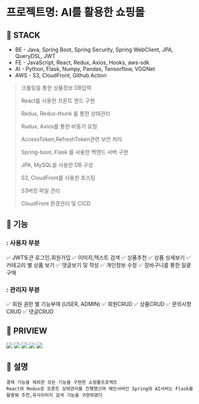 # 프로젝트명: AI를 활용한 쇼핑몰


## :muscle: STACK

<!-- ![JavaScript](https://img.shields.io/badge/javascript-%23323330.svg?style=for-the-badge&logo=javascript&logoColor=%23F7DF1E)
![React](https://img.shields.io/badge/react-%2320232a.svg?style=for-the-badge&logo=react&logoColor=%2361DAFB)
![Redux](https://img.shields.io/badge/redux-%23593d88.svg?style=for-the-badge&logo=redux&logoColor=white)
![Redux](https://img.shields.io/badge/reduxthunk-%23593d88.svg?style=for-the-badge&logo=reduxthunk&logoColor=white)
![Java](https://img.shields.io/badge/java-6DA55F?style=for-the-badge&logo=java&logoColor=white)
![spring-boot](https://img.shields.io/badge/spring-6DA55F?style=for-the-badge&logo=spring&logoColor=white)
![AWS](https://img.shields.io/badge/AWS-%23FF9900.svg?style=for-the-badge&logo=amazon-aws&logoColor=white) -->

* BE - Java, Spring Boot, Spring Security, Spring WebClient, JPA, QueryDSL, JWT
* FE - JavaScript, React, Redux, Axios, Hooks, aws-sdk
* AI - Python, Flask, Numpy, Pandas, Tensorflow, VGGNet
* AWS - S3, CloudFront, Github Action


> 크롤링을 통한 상품정보 DB입력
>
> React를 사용한 프론트 엔드 구현
>
> Redux, Redux-thunk 를 통한 상태관리 
> 
> Rudux, Axios를 통한 비동기 요청
> 
> AccessToken,RefreshToken관련 보안 처리
>
> Spring-boot, Flask 를 사용한 백엔드 서버 구현
>
> JPA, MySQL을 사용한 DB 구성
>
> S3, CloudFront를 사용한 호스팅
> 
> S3버킷 파일 관리
> 
> CloudFront 환경관리 및 CICD


## :large_blue_circle: 기능
### : 사용자 부분
:white_check_mark: JWT토큰 로그인,회원가입
:white_check_mark: 이미지,텍스트 검색
:white_check_mark: 상품추천
:white_check_mark: 상품 상세보기
:white_check_mark: 카테고리 별 상품 보기
:white_check_mark: 댓글보기 및 작성
:white_check_mark: 개인정보 수정
:white_check_mark: 장바구니를 통한 일괄 구매
<br/>
### : 관리자 부분
:white_check_mark: 회원 권한 별 기능부여 (USER, ADMIN)
:white_check_mark: 회원CRUD
:white_check_mark: 상품CRUD
:white_check_mark: 문의사항CRUD
:white_check_mark: 댓글CRUD


## :red_circle: PRIVIEW

<img src="https://user-images.githubusercontent.com/87364146/165516125-9541bba4-d2cc-44bf-bd7b-8c78cc16640c.gif" >
<img src="https://user-images.githubusercontent.com/87364146/165516140-652e12a4-5668-4a5c-a192-02cc592d518d.gif" >
<img src="https://user-images.githubusercontent.com/87364146/165516151-d9d0ed47-f63a-42b4-823c-917f03849218.gif" >
<img src="https://user-images.githubusercontent.com/87364146/165516156-8f7bf75c-7e98-4f2b-8235-e3e73429d995.gif" >
<img src="https://user-images.githubusercontent.com/87364146/165516162-1807fe98-bb4d-4aae-bedd-4113c049687d.gif" >


## :large_blue_circle: 설명

```
결제 기능을 제외한 모든 기능을 구현한 쇼핑몰프로젝트
React와 Redux로 프론트 상태관리를 진행했으며 메인서버인 Spring와 AI서버는 Flask를 활용해 추천,유사이미지 검색 기능을 구현하였다
```
